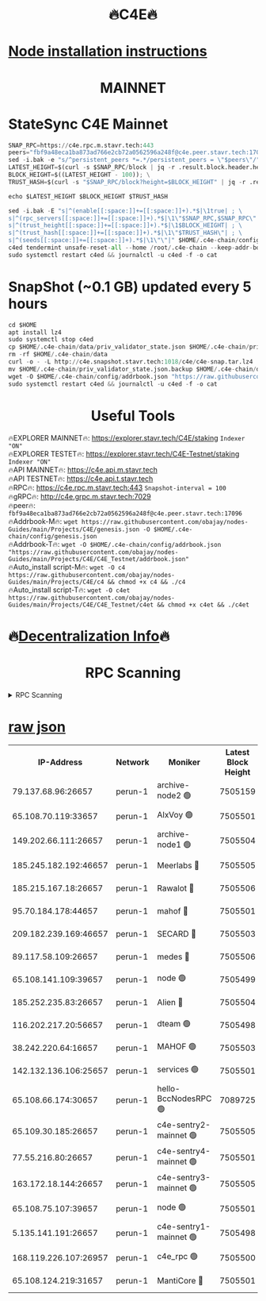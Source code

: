 <h1 align="center"> 🔥C4E🔥</h1>

[Node installation instructions](https://github.com/obajay/nodes-Guides/tree/main/Projects/C4E)
=

<h1 align="center"> MAINNET</h1>

# StateSync C4E Mainnet
```python
SNAP_RPC=https://c4e.rpc.m.stavr.tech:443
peers="fbf9a48eca1ba873ad766e2cb72a0562596a248f@c4e.peer.stavr.tech:17096"
sed -i.bak -e "s/^persistent_peers *=.*/persistent_peers = \"$peers\"/" $HOME/.c4e-chain/config/config.toml
LATEST_HEIGHT=$(curl -s $SNAP_RPC/block | jq -r .result.block.header.height); \
BLOCK_HEIGHT=$((LATEST_HEIGHT - 100)); \
TRUST_HASH=$(curl -s "$SNAP_RPC/block?height=$BLOCK_HEIGHT" | jq -r .result.block_id.hash)

echo $LATEST_HEIGHT $BLOCK_HEIGHT $TRUST_HASH

sed -i.bak -E "s|^(enable[[:space:]]+=[[:space:]]+).*$|\1true| ; \
s|^(rpc_servers[[:space:]]+=[[:space:]]+).*$|\1\"$SNAP_RPC,$SNAP_RPC\"| ; \
s|^(trust_height[[:space:]]+=[[:space:]]+).*$|\1$BLOCK_HEIGHT| ; \
s|^(trust_hash[[:space:]]+=[[:space:]]+).*$|\1\"$TRUST_HASH\"| ; \
s|^(seeds[[:space:]]+=[[:space:]]+).*$|\1\"\"|" $HOME/.c4e-chain/config/config.toml
c4ed tendermint unsafe-reset-all --home /root/.c4e-chain --keep-addr-book
sudo systemctl restart c4ed && journalctl -u c4ed -f -o cat
```
# SnapShot (~0.1 GB) updated every 5 hours
```python
cd $HOME
apt install lz4
sudo systemctl stop c4ed
cp $HOME/.c4e-chain/data/priv_validator_state.json $HOME/.c4e-chain/priv_validator_state.json.backup
rm -rf $HOME/.c4e-chain/data
curl -o - -L http://c4e.snapshot.stavr.tech:1018/c4e/c4e-snap.tar.lz4 | lz4 -c -d - | tar -x -C $HOME/.c4e-chain --strip-components 2
mv $HOME/.c4e-chain/priv_validator_state.json.backup $HOME/.c4e-chain/data/priv_validator_state.json
wget -O $HOME/.c4e-chain/config/addrbook.json "https://raw.githubusercontent.com/obajay/nodes-Guides/main/Projects/C4E/addrbook.json"
sudo systemctl restart c4ed && journalctl -u c4ed -f -o cat
```
 <h1 align="center"> Useful Tools</h1>

🔥EXPLORER MAINNET🔥:  https://explorer.stavr.tech/C4E/staking            `Indexer "ON"` \
🔥EXPLORER TESTET🔥:   https://explorer.stavr.tech/C4E-Testnet/staking     `Indexer "ON"` \
🔥API MAINNET🔥:       https://c4e.api.m.stavr.tech \
🔥API TESTNET🔥:       https://c4e.api.t.stavr.tech \
🔥RPC🔥:               https://c4e.rpc.m.stavr.tech:443                  `Snapshot-interval = 100` \
🔥gRPC🔥:              http://c4e.grpc.m.stavr.tech:7029 \
🔥peer🔥:              `fbf9a48eca1ba873ad766e2cb72a0562596a248f@c4e.peer.stavr.tech:17096` \
🔥Addrbook-M🔥:    ```wget https://raw.githubusercontent.com/obajay/nodes-Guides/main/Projects/C4E/genesis.json -O $HOME/.c4e-chain/config/genesis.json``` \
🔥Addrbook-T🔥:    ```wget -O $HOME/.c4e-chain/config/addrbook.json "https://raw.githubusercontent.com/obajay/nodes-Guides/main/Projects/C4E/C4E_Testnet/addrbook.json"``` \
🔥Auto_install script-M🔥: ```wget -O c4 https://raw.githubusercontent.com/obajay/nodes-Guides/main/Projects/C4E/c4 && chmod +x c4 && ./c4``` \
🔥Auto_install script-T🔥: ```wget -O c4et https://raw.githubusercontent.com/obajay/nodes-Guides/main/Projects/C4E/C4E_Testnet/c4et && chmod +x c4et && ./c4et```

🔥[Decentralization Info](https://github.com/obajay/StateSync-snapshots/tree/main/Projects/C4E/Decentralization)🔥
=

<h1 align="center"> RPC Scanning</h1>

<details>
<summary>RPC Scanning</summary>

<h2 align="center"> We scan nodes in real time every 4 hours. And we provide the final result of RPC endpoints.
We cannot influence the operation of these nodes in any way. </h2>


```python
If Voting Power is higher than 0 --> then the Node is a validator of the network and may be subject to attack and be a potential threat to the chain.
```
```python
We marked such validators with a red symbol
```

</details>

[raw json](https://rpc-check.c4e.stavr.tech/c4e/rpc-c4e-result.json)
=



<table><tr><th>IP-Address</th><th>Network</th><th>Moniker</th><th>Latest Block Height</th><th>Earliest Block Height</th><th>Catching Up</th><th>Tx Index</th><th>Voting Power</th><th>Scan Time</th></tr><tr><td>79.137.68.96:26657</td><td>perun-1</td><td>archive-node2 🟢</td><td>7505159</td><td>1</td><td>False</td><td>on</td><td>0</td><td>2024-03-09T00:21:16.599130248UTC</td></tr><tr><td>65.108.70.119:33657</td><td>perun-1</td><td>AlxVoy 🟢</td><td>7505501</td><td>1</td><td>False</td><td>on</td><td>0</td><td>2024-03-09T00:21:30.676017020UTC</td></tr><tr><td>149.202.66.111:26657</td><td>perun-1</td><td>archive-node1 🟢</td><td>7505504</td><td>1</td><td>False</td><td>on</td><td>0</td><td>2024-03-09T00:21:48.845319146UTC</td></tr><tr><td>185.245.182.192:46657</td><td>perun-1</td><td>Meerlabs 🔴</td><td>7505505</td><td>1051501</td><td>False</td><td>on</td><td>344615</td><td>2024-03-09T00:21:53.859202187UTC</td></tr><tr><td>185.215.167.18:26657</td><td>perun-1</td><td>Rawalot 🔴</td><td>7505506</td><td>1090501</td><td>False</td><td>on</td><td>450091</td><td>2024-03-09T00:22:04.920701532UTC</td></tr><tr><td>95.70.184.178:44657</td><td>perun-1</td><td>mahof 🔴</td><td>7505501</td><td>2342001</td><td>False</td><td>off</td><td>1356400</td><td>2024-03-09T00:21:30.035802792UTC</td></tr><tr><td>209.182.239.169:46657</td><td>perun-1</td><td>SECARD 🔴</td><td>7505503</td><td>2616101</td><td>False</td><td>off</td><td>749308</td><td>2024-03-09T00:21:42.187469416UTC</td></tr><tr><td>89.117.58.109:26657</td><td>perun-1</td><td>medes 🔴</td><td>7505506</td><td>2826001</td><td>False</td><td>off</td><td>891025</td><td>2024-03-09T00:22:00.513646439UTC</td></tr><tr><td>65.108.141.109:39657</td><td>perun-1</td><td>node 🟢</td><td>7505499</td><td>5303301</td><td>False</td><td>on</td><td>0</td><td>2024-03-09T00:21:18.928440962UTC</td></tr><tr><td>185.252.235.83:26657</td><td>perun-1</td><td>Alien 🔴</td><td>7505504</td><td>6502501</td><td>False</td><td>on</td><td>648215</td><td>2024-03-09T00:21:49.108871595UTC</td></tr><tr><td>116.202.217.20:56657</td><td>perun-1</td><td>dteam 🟢</td><td>7505498</td><td>6800901</td><td>False</td><td>on</td><td>0</td><td>2024-03-09T00:21:16.302964831UTC</td></tr><tr><td>38.242.220.64:16657</td><td>perun-1</td><td>MAHOF 🟢</td><td>7505503</td><td>6885501</td><td>False</td><td>on</td><td>0</td><td>2024-03-09T00:21:44.536928237UTC</td></tr><tr><td>142.132.136.106:25657</td><td>perun-1</td><td>services 🟢</td><td>7505501</td><td>7012001</td><td>False</td><td>on</td><td>0</td><td>2024-03-09T00:21:33.219676780UTC</td></tr><tr><td>65.108.66.174:30657</td><td>perun-1</td><td>hello-BccNodesRPC 🟢</td><td>7089725</td><td>7089601</td><td>False</td><td>on</td><td>0</td><td>2024-03-09T00:21:30.964013844UTC</td></tr><tr><td>65.109.30.185:26657</td><td>perun-1</td><td>c4e-sentry2-mainnet 🟢</td><td>7505505</td><td>7284001</td><td>False</td><td>on</td><td>0</td><td>2024-03-09T00:21:53.569254125UTC</td></tr><tr><td>77.55.216.80:26657</td><td>perun-1</td><td>c4e-sentry4-mainnet 🟢</td><td>7505501</td><td>7297001</td><td>False</td><td>on</td><td>0</td><td>2024-03-09T00:21:30.378865082UTC</td></tr><tr><td>163.172.18.144:26657</td><td>perun-1</td><td>c4e-sentry3-mainnet 🟢</td><td>7505505</td><td>7297001</td><td>False</td><td>on</td><td>0</td><td>2024-03-09T00:21:54.136538618UTC</td></tr><tr><td>65.108.75.107:39657</td><td>perun-1</td><td>node 🟢</td><td>7505501</td><td>7300001</td><td>False</td><td>on</td><td>0</td><td>2024-03-09T00:21:33.509137712UTC</td></tr><tr><td>5.135.141.191:26657</td><td>perun-1</td><td>c4e-sentry1-mainnet 🟢</td><td>7505498</td><td>7300501</td><td>False</td><td>on</td><td>0</td><td>2024-03-09T00:21:16.087865067UTC</td></tr><tr><td>168.119.226.107:26957</td><td>perun-1</td><td>c4e_rpc 🟢</td><td>7505500</td><td>7405499</td><td>False</td><td>on</td><td>0</td><td>2024-03-09T00:21:23.210504344UTC</td></tr><tr><td>65.108.124.219:31657</td><td>perun-1</td><td>MantiCore 🔴</td><td>7505501</td><td>7405501</td><td>False</td><td>off</td><td>729810</td><td>2024-03-09T00:21:29.626335393UTC</td></tr></table>
